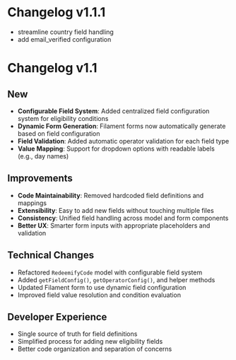 # Changelog v1.1.1
- streamline country field handling
- add email_verified configuration

# Changelog v1.1

## New
- **Configurable Field System**: Added centralized field configuration system for eligibility conditions
- **Dynamic Form Generation**: Filament forms now automatically generate based on field configuration
- **Field Validation**: Added automatic operator validation for each field type
- **Value Mapping**: Support for dropdown options with readable labels (e.g., day names)

## Improvements
- **Code Maintainability**: Removed hardcoded field definitions and mappings
- **Extensibility**: Easy to add new fields without touching multiple files
- **Consistency**: Unified field handling across model and form components
- **Better UX**: Smarter form inputs with appropriate placeholders and validation

## Technical Changes
- Refactored `RedeemifyCode` model with configurable field system
- Added `getFieldConfig()`, `getOperatorConfig()`, and helper methods
- Updated Filament form to use dynamic field configuration
- Improved field value resolution and condition evaluation

## Developer Experience
- Single source of truth for field definitions
- Simplified process for adding new eligibility fields
- Better code organization and separation of concerns